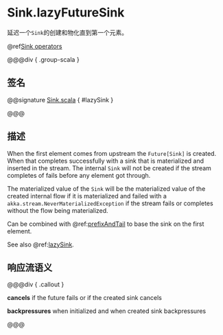 # Sink.lazyFutureSink

延迟一个`Sink`的创建和物化直到第一个元素。

@ref[Sink operators](../index.md#sink-operators)

@@@div { .group-scala }

## 签名

@@signature [Sink.scala](/akka-stream/src/main/scala/akka/stream/scaladsl/Sink.scala) { #lazySink }

@@@

## 描述

When the first element comes from upstream the `Future[Sink]` is created. When that completes successfully with a sink
that is materialized and inserted in the stream.
The internal `Sink` will not be created if the stream completes of fails before any element got through.

The materialized value of the `Sink` will be the materialized value of the created internal flow if it is materialized
and failed with a `akka.stream.NeverMaterializedException` if the stream fails or completes without the flow being materialized.

Can be combined with @ref:[prefixAndTail](../Source-or-Flow/prefixAndTail.md) to base the sink on the first element.

See also @ref:[lazySink](lazySink.md).

## 响应流语义

@@@div { .callout }

**cancels** if the future fails or if the created sink cancels 

**backpressures** when initialized and when created sink backpressures

@@@


